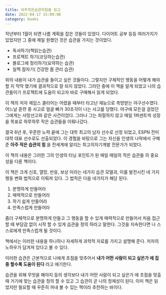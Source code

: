 ```yaml
---
title: 아주작은습관의힘을 읽고
date: 2022-04-17 15:09:90
category: books
---
```


작년부터 1월이 되면 나름 계획을 잡은 것들이 있었다. 
다이어트 공부 등등 여러가지가 있었지만 그 중에 제일 원했던 것은 습관을 가지는 것이었다.

- 독서하기(책읽는습관)
- 프로젝트 하기(코딩하는습관)
- 블로그에 정리하기(요약하는 습관)
- 일찍 잠자기( 건강한 몸 관리 습관)

위의 내용이 내가 습관을 들이고 싶은 것들이다. 그렇지만 구체적인 행동을 어떻게 해야 할 지 막막 했기에
결과적으로 잘 되지 않았다. 그러던 중에 이 책을 알게 되었고 나의 습관들이기 프로젝트에 도움이 되고자
바로 구매해서 읽게 되었다.

이 책의 저자 제임스 클리어는 어렸을 때부터 타고난 재능으로 촉망받는 야구선수였다. 
어느날 훈련 중 사고로 얼굴 뼈가 30조각이 나는 사고를 당했다. 야구에 모든걸 걸었던 그에게는 사망선고와 같은 사건이었다.
그러나 그는 좌절하지 않고 매일 1퍼센트씩 성장을 목표로 하루하루 작은 습관들을 이뤄나갔다.

결국 6년 후, 꾸준한 노력 끝에 그는 대학 최고의 남자 선수로 선정 되었고, ESPN 전미 대학 대표 선수로도 선출되었다. 
이 경험을 바탕으로 그는 자신을 인생의 나락에서 구해준 **아주 작은 습관의 힘** 을 전세계에 알리는 최고의자기계발 전문가가 되었다. 

이 책의 내용은 그러한 그의 인생의 터닝 포인트가 된 매일 매일의 작은 습관들 의 중요성을 다룬 책이다.

이 책은 크게 신호, 열망, 반응, 보상 이라는 네가지 습관 모델과, 이를 발전시킨 네 가지 행동 변화 법칙으로 이뤄져 있다.
그 법칙은 다음 네가지가 해당 된다.

1. 분명하게 만들어라
2. 매력적으로 만들어라
3. 하기 쉽게 만들어라
4. 만족스럽게 만들어라

좀더 구체적으로 분명하게 만들고 그 행동을 할 수 있게 매력적으로 만들어서 처음 접근 할 때 
부담감 없이 시작 할 수 있게 습관을 정의 하라고 말한다. 그것을 지속한다면 나 스스로에게 만족스럽게 될 것이다.

책에서는 이러한 내용을 하나하나 자세하게 과학적 자료를 가지고 설명해 준다. 저자의 노하우가 담겨져 있다고 볼 수 있다.

이러한 습관은 근본적으로 나에게 초점을 맞추어서 **내가 어떤 사람이 되고 싶은가 에 집중 할수록 도움이 된다** 라고 애기한다. 

습관을 위해 무엇을 해야지 등의 생각보다 내가 어떤 사람이 되고 싶은가 에 초점을 맞출 때 
거기에 맞는 습관을 정의 할 수 있고 그 습관이 곧 나의 정체성이 된다.
이미 책은 읽었지만 필요할 때 꾸준히 꺼내 볼 수 있는 책이라 추천하는 바이다.
